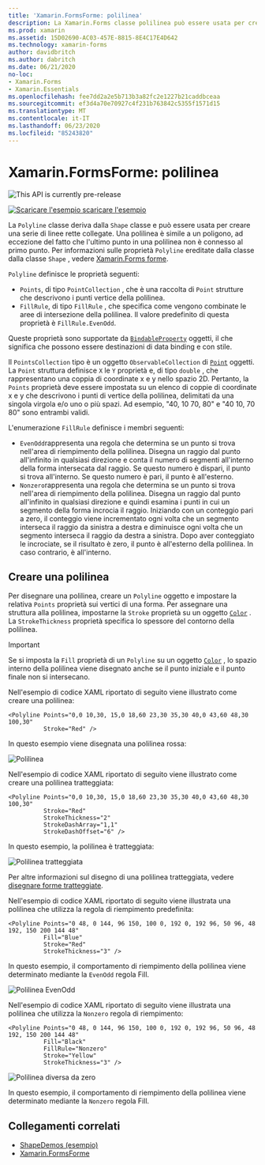 ```yaml
---
title: 'Xamarin.FormsForme: polilinea'
description: La Xamarin.Forms classe polilinea può essere usata per creare una serie di linee rette collegate.
ms.prod: xamarin
ms.assetid: 15D02690-AC03-457E-8815-8E4C17E4D642
ms.technology: xamarin-forms
author: davidbritch
ms.author: dabritch
ms.date: 06/21/2020
no-loc:
- Xamarin.Forms
- Xamarin.Essentials
ms.openlocfilehash: fee7dd2a2e5b713b3a82fc2e1227b21caddbceaa
ms.sourcegitcommit: ef3d4a70e70927c4f231b763842c5355f1571d15
ms.translationtype: MT
ms.contentlocale: it-IT
ms.lasthandoff: 06/23/2020
ms.locfileid: "85243820"
---
```

# <a name="xamarinforms-shapes-polyline"></a>Xamarin.FormsForme: polilinea

![](~/media/shared/preview.png "This API is currently pre-release")

[![Scaricare ](~/media/shared/download.png) l'esempio scaricare l'esempio](https://docs.microsoft.com/samples/xamarin/xamarin-forms-samples/userinterface-shapesdemos/)

La `Polyline` classe deriva dalla `Shape` classe e può essere usata per creare una serie di linee rette collegate. Una polilinea è simile a un poligono, ad eccezione del fatto che l'ultimo punto in una polilinea non è connesso al primo punto. Per informazioni sulle proprietà `Polyline` ereditate dalla classe dalla classe `Shape` , vedere [ Xamarin.Forms forme](index.md).

`Polyline` definisce le proprietà seguenti:

- `Points`, di tipo `PointCollection` , che è una raccolta di `Point` strutture che descrivono i punti vertice della polilinea.
- `FillRule`, di tipo `FillRule` , che specifica come vengono combinate le aree di intersezione della polilinea. Il valore predefinito di questa proprietà è `FillRule.EvenOdd`.

Queste proprietà sono supportate da [`BindableProperty`](xref:Xamarin.Forms.BindableProperty) oggetti, il che significa che possono essere destinazioni di data binding e con stile.

Il `PointsCollection` tipo è un oggetto `ObservableCollection` di [`Point`](xref:Xamarin.Forms.Point) oggetti. La `Point` struttura definisce `X` le `Y` proprietà e, di tipo `double` , che rappresentano una coppia di coordinate x e y nello spazio 2D. Pertanto, la `Points` proprietà deve essere impostata su un elenco di coppie di coordinate x e y che descrivono i punti di vertice della polilinea, delimitati da una singola virgola e/o uno o più spazi. Ad esempio, "40, 10 70, 80" e "40 10, 70 80" sono entrambi validi.

L'enumerazione `FillRule` definisce i membri seguenti:

- `EvenOdd`rappresenta una regola che determina se un punto si trova nell'area di riempimento della polilinea. Disegna un raggio dal punto all'infinito in qualsiasi direzione e conta il numero di segmenti all'interno della forma intersecata dal raggio. Se questo numero è dispari, il punto si trova all'interno. Se questo numero è pari, il punto è all'esterno.
- `Nonzero`rappresenta una regola che determina se un punto si trova nell'area di riempimento della polilinea. Disegna un raggio dal punto all'infinito in qualsiasi direzione e quindi esamina i punti in cui un segmento della forma incrocia il raggio. Iniziando con un conteggio pari a zero, il conteggio viene incrementato ogni volta che un segmento interseca il raggio da sinistra a destra e diminuisce ogni volta che un segmento interseca il raggio da destra a sinistra. Dopo aver conteggiato le incrociate, se il risultato è zero, il punto è all'esterno della polilinea. In caso contrario, è all'interno.

## <a name="create-a-polyline"></a>Creare una polilinea

Per disegnare una polilinea, creare un `Polyline` oggetto e impostare la relativa `Points` proprietà sui vertici di una forma. Per assegnare una struttura alla polilinea, impostarne la `Stroke` proprietà su un oggetto [`Color`](xref:Xamarin.Forms.Color) . La `StrokeThickness` proprietà specifica lo spessore del contorno della polilinea.

> [!IMPORTANT]
> Se si imposta la `Fill` proprietà di un `Polyline` su un oggetto [`Color`](xref:Xamarin.Forms.Color) , lo spazio interno della polilinea viene disegnato anche se il punto iniziale e il punto finale non si intersecano.

Nell'esempio di codice XAML riportato di seguito viene illustrato come creare una polilinea:

```xaml
<Polyline Points="0,0 10,30, 15,0 18,60 23,30 35,30 40,0 43,60 48,30 100,30"
          Stroke="Red" />
```

In questo esempio viene disegnata una polilinea rossa:

![Polilinea](polyline-images/stroke.png "Polilinea")

Nell'esempio di codice XAML riportato di seguito viene illustrato come creare una polilinea tratteggiata:

```xaml
<Polyline Points="0,0 10,30, 15,0 18,60 23,30 35,30 40,0 43,60 48,30 100,30"
          Stroke="Red"
          StrokeThickness="2"
          StrokeDashArray="1,1"
          StrokeDashOffset="6" />
```

In questo esempio, la polilinea è tratteggiata:

![Polilinea tratteggiata](polyline-images/dashed.png "Polilinea tratteggiata")

Per altre informazioni sul disegno di una polilinea tratteggiata, vedere [disegnare forme tratteggiate](index.md#draw-dashed-shapes).

Nell'esempio di codice XAML riportato di seguito viene illustrata una polilinea che utilizza la regola di riempimento predefinita:

```xaml
<Polyline Points="0 48, 0 144, 96 150, 100 0, 192 0, 192 96, 50 96, 48 192, 150 200 144 48"
          Fill="Blue"
          Stroke="Red"
          StrokeThickness="3" />
```

In questo esempio, il comportamento di riempimento della polilinea viene determinato mediante la `EvenOdd` regola Fill.

![Polilinea EvenOdd](polyline-images/evenodd.png "Polyine EvenOdd")

Nell'esempio di codice XAML riportato di seguito viene illustrata una polilinea che utilizza la `Nonzero` regola di riempimento:

```xaml
<Polyline Points="0 48, 0 144, 96 150, 100 0, 192 0, 192 96, 50 96, 48 192, 150 200 144 48"
          Fill="Black"
          FillRule="Nonzero"
          Stroke="Yellow"
          StrokeThickness="3" />
```

![Polilinea diversa da zero](polyline-images/nonzero.png "Polilinea diversa da zero")

In questo esempio, il comportamento di riempimento della polilinea viene determinato mediante la `Nonzero` regola Fill.

## <a name="related-links"></a>Collegamenti correlati

- [ShapeDemos (esempio)](https://docs.microsoft.com/samples/xamarin/xamarin-forms-samples/userinterface-shapesdemos/)
- [Xamarin.FormsForme](index.md)
